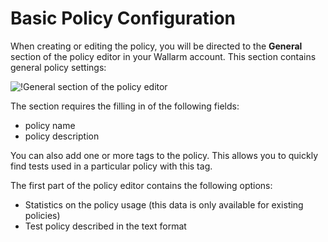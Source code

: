 [img-tab-general]:        ../../../images/fast/operations/common/test-policy/policy-editor/tab-general.png

# Basic Policy Configuration

When creating or editing the policy, you will be directed to the **General** section of the policy editor in your Wallarm account. This section contains general policy settings:

![!General section of the policy editor][img-tab-general]

The section requires the filling in of the following fields:

* policy name
* policy description

You can also add one or more tags to the policy. This allows you to quickly find tests used in a particular policy with this tag.

The first part of the policy editor contains the following options:

* Statistics on the policy usage (this data is only available for existing policies)
* Test policy described in the text format
